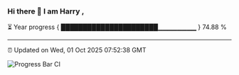 ### Hi there 👋 I am Harry , 

⏳ Year progress { ██████████████████████▁▁▁▁▁▁▁▁ } 74.88 %

---

⏰ Updated on Wed, 01 Oct 2025 07:52:38 GMT

![Progress Bar CI](https://github.com/duykhang68/duykhang68/workflows/Progress%20Bar%20CI/badge.svg)
